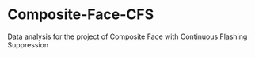 # Composite-Face-CFS
Data analysis for the project of Composite Face with Continuous Flashing Suppression
